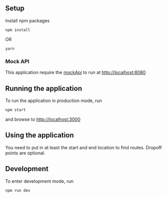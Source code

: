## Setup
Install npm packages
```
npm install
```
OR
```
yarn
```
### Mock API
This application require the [mockApi](https://github.com/lalamove/challenge/tree/master/mockApi) to run at [http://localhost:8080](http://localhost:8080)

## Running the application
To run the application in production mode, run
```
npm start
```
and browse to [http://localhost:3000](http://localhost:3000)

## Using the application
You need to put in at least the start and end location to find routes. Dropoff points are optional.

## Development
To enter development mode, run
```
npm run dev
```
